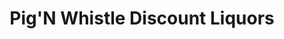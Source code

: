 ---
title: "Pig'N Whistle Discount Liquors"
url: /browns-mills/pign-whistle-discount-liquors/
shop: Spirituosen
---